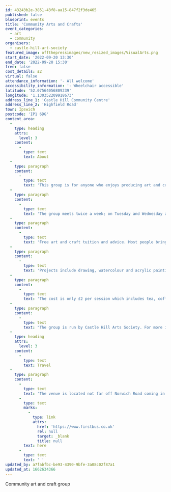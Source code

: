 ```yaml
---
id: 43243b2e-3851-43f8-aa15-847f2f3de465
published: false
blueprint: events
title: 'Community Arts and Crafts'
event_categories:
  - art
  - community
organisers:
  - castle-hill-art-society
featured_image: offthepressimages/new_resized_images/VisualArts.png
start_date: '2022-09-20 13:30'
end_date: '2022-09-20 15:30'
free: false
cost_details: £2
virtual: false
attendance_information: '- All welcome'
accessibility_information: '- Wheelchair accessible'
latitude: '52.07564056809239'
longitude: '1.130352209918673'
address_line_1: 'Castle Hill Community Centre'
address_line_2: 'Highfield Road'
town: Ipswich
postcode: 'IP1 6DG'
content_area:
  -
    type: heading
    attrs:
      level: 3
    content:
      -
        type: text
        text: About
  -
    type: paragraph
    content:
      -
        type: text
        text: 'This group is for anyone who enjoys producing art and crafts in a creative and social setting at a reasonable cost.'
  -
    type: paragraph
    content:
      -
        type: text
        text: 'The group meets twice a week; on Tuesday and Wednesday afternoons. New members are always welcome.'
  -
    type: paragraph
    content:
      -
        type: text
        text: 'Free art and craft tuition and advice. Most people bring their own project and materials and do what they want, but we can provide to those that need it, to get them started.'
  -
    type: paragraph
    content:
      -
        type: text
        text: 'Projects include drawing, watercolour and acrylic painting, knitting, crocheting, card making, paper mache and working in clay.'
  -
    type: paragraph
    content:
      -
        type: text
        text: 'The cost is only £2 per session which includes tea, coffee and biscuits. No need to book, activity takes place in Room 3 on the ground floor.'
  -
    type: paragraph
    content:
      -
        type: text
        text: "The group is run by Castle Hill Arts Society. For more information call\_01473 747053"
  -
    type: heading
    attrs:
      level: 3
    content:
      -
        type: text
        text: Travel
  -
    type: paragraph
    content:
      -
        type: text
        text: 'The venue is located not far off Norwich Road coming in from Stowmarket direction. There are multiple bus stops along Norwich Road. For bus time tables click '
      -
        type: text
        marks:
          -
            type: link
            attrs:
              href: 'https://www.firstbus.co.uk'
              rel: null
              target: _blank
              title: null
        text: here
      -
        type: text
        text: ' '
updated_by: a7fabfbc-be93-4390-9bfe-3a08c02f87a1
updated_at: 1662634366
---
```

Community art and craft group